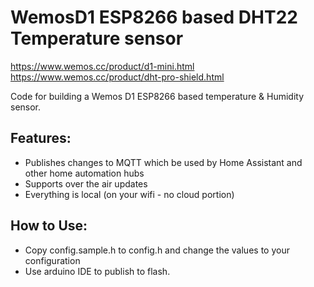 # WemosD1 ESP8266 based DHT22 Temperature sensor

https://www.wemos.cc/product/d1-mini.html
https://www.wemos.cc/product/dht-pro-shield.html

Code for building a Wemos D1 ESP8266 based temperature & Humidity sensor. 

Features:
---------
- Publishes changes to MQTT which be used by Home Assistant and other home automation hubs
- Supports over the air updates
- Everything is local (on your wifi - no cloud portion)

How to Use:
-----------
- Copy config.sample.h to config.h and change the values to your configuration
- Use arduino IDE to publish to flash. 
